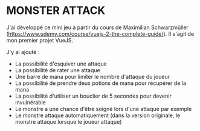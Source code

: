 # MONSTER ATTACK
J'ai développé ce mini jeu à partir du cours de Maximilian Schwarzmüller (https://www.udemy.com/course/vuejs-2-the-complete-guide/). Il s'agit de mon premier projet VueJS.

J'y ai ajouté :
- La possibilité d'esquiver une attaque
- La possibilité de rater une attaque
- Une barre de mana pour limiter le nombre d'attaque du joueur
- La possibilité de prendre deux potions de mana pour récupérer de la mana
- La possibilité d'utiliser un bouclier de 5 secondes pour devenir invulnérable
- Le monstre a une chance d'être soigné lors d'une attaque par exemple
- Le monstre attaque automatiquement (dans la version originale, le monstre attaque lorsque le joueur attaque)
